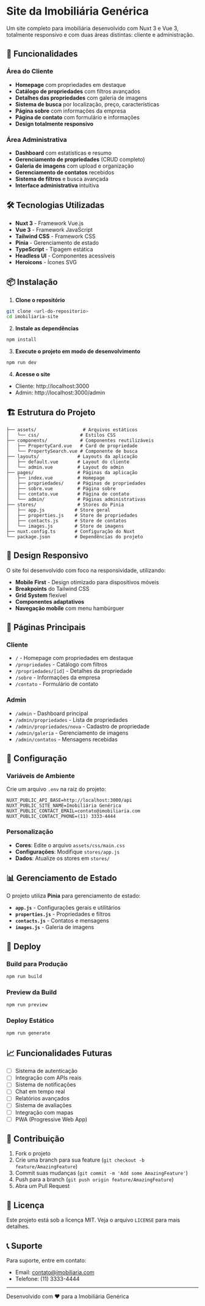 # Site da Imobiliária Genérica

Um site completo para imobiliária desenvolvido com Nuxt 3 e Vue 3, totalmente responsivo e com duas áreas distintas: cliente e administração.

## 🚀 Funcionalidades

### Área do Cliente
- **Homepage** com propriedades em destaque
- **Catálogo de propriedades** com filtros avançados
- **Detalhes das propriedades** com galeria de imagens
- **Sistema de busca** por localização, preço, características
- **Página sobre** com informações da empresa
- **Página de contato** com formulário e informações
- **Design totalmente responsivo**

### Área Administrativa
- **Dashboard** com estatísticas e resumo
- **Gerenciamento de propriedades** (CRUD completo)
- **Galeria de imagens** com upload e organização
- **Gerenciamento de contatos** recebidos
- **Sistema de filtros** e busca avançada
- **Interface administrativa** intuitiva

## 🛠️ Tecnologias Utilizadas

- **Nuxt 3** - Framework Vue.js
- **Vue 3** - Framework JavaScript
- **Tailwind CSS** - Framework CSS
- **Pinia** - Gerenciamento de estado
- **TypeScript** - Tipagem estática
- **Headless UI** - Componentes acessíveis
- **Heroicons** - Ícones SVG

## 📦 Instalação

1. **Clone o repositório**
```bash
git clone <url-do-repositorio>
cd imobiliaria-site
```

2. **Instale as dependências**
```bash
npm install
```

3. **Execute o projeto em modo de desenvolvimento**
```bash
npm run dev
```

4. **Acesse o site**
- Cliente: http://localhost:3000
- Admin: http://localhost:3000/admin

## 🏗️ Estrutura do Projeto

```
├── assets/                 # Arquivos estáticos
│   └── css/               # Estilos CSS
├── components/            # Componentes reutilizáveis
│   ├── PropertyCard.vue   # Card de propriedade
│   └── PropertySearch.vue # Componente de busca
├── layouts/              # Layouts da aplicação
│   ├── default.vue       # Layout do cliente
│   └── admin.vue         # Layout do admin
├── pages/                # Páginas da aplicação
│   ├── index.vue         # Homepage
│   ├── propriedades/     # Páginas de propriedades
│   ├── sobre.vue         # Página sobre
│   ├── contato.vue       # Página de contato
│   └── admin/            # Páginas administrativas
├── stores/               # Stores do Pinia
│   ├── app.js           # Store geral
│   ├── properties.js    # Store de propriedades
│   ├── contacts.js      # Store de contatos
│   └── images.js        # Store de imagens
├── nuxt.config.ts       # Configuração do Nuxt
└── package.json         # Dependências do projeto
```

## 🎨 Design Responsivo

O site foi desenvolvido com foco na responsividade, utilizando:
- **Mobile First** - Design otimizado para dispositivos móveis
- **Breakpoints** do Tailwind CSS
- **Grid System** flexível
- **Componentes adaptativos**
- **Navegação mobile** com menu hambúrguer

## 📱 Páginas Principais

### Cliente
- `/` - Homepage com propriedades em destaque
- `/propriedades` - Catálogo com filtros
- `/propriedades/[id]` - Detalhes da propriedade
- `/sobre` - Informações da empresa
- `/contato` - Formulário de contato

### Admin
- `/admin` - Dashboard principal
- `/admin/propriedades` - Lista de propriedades
- `/admin/propriedades/nova` - Cadastro de propriedade
- `/admin/galeria` - Gerenciamento de imagens
- `/admin/contatos` - Mensagens recebidas

## 🔧 Configuração

### Variáveis de Ambiente
Crie um arquivo `.env` na raiz do projeto:

```env
NUXT_PUBLIC_API_BASE=http://localhost:3000/api
NUXT_PUBLIC_SITE_NAME=Imobiliária Genérica
NUXT_PUBLIC_CONTACT_EMAIL=contato@imobiliaria.com
NUXT_PUBLIC_CONTACT_PHONE=(11) 3333-4444
```

### Personalização
- **Cores**: Edite o arquivo `assets/css/main.css`
- **Configurações**: Modifique `stores/app.js`
- **Dados**: Atualize os stores em `stores/`

## 📊 Gerenciamento de Estado

O projeto utiliza **Pinia** para gerenciamento de estado:

- **`app.js`** - Configurações gerais e utilitários
- **`properties.js`** - Propriedades e filtros
- **`contacts.js`** - Contatos e mensagens
- **`images.js`** - Galeria de imagens

## 🚀 Deploy

### Build para Produção
```bash
npm run build
```

### Preview da Build
```bash
npm run preview
```

### Deploy Estático
```bash
npm run generate
```

## 📈 Funcionalidades Futuras

- [ ] Sistema de autenticação
- [ ] Integração com APIs reais
- [ ] Sistema de notificações
- [ ] Chat em tempo real
- [ ] Relatórios avançados
- [ ] Sistema de avaliações
- [ ] Integração com mapas
- [ ] PWA (Progressive Web App)

## 🤝 Contribuição

1. Fork o projeto
2. Crie uma branch para sua feature (`git checkout -b feature/AmazingFeature`)
3. Commit suas mudanças (`git commit -m 'Add some AmazingFeature'`)
4. Push para a branch (`git push origin feature/AmazingFeature`)
5. Abra um Pull Request

## 📄 Licença

Este projeto está sob a licença MIT. Veja o arquivo `LICENSE` para mais detalhes.

## 📞 Suporte

Para suporte, entre em contato:
- Email: contato@imobiliaria.com
- Telefone: (11) 3333-4444

---

Desenvolvido com ❤️ para a Imobiliária Genérica
